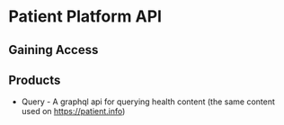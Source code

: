 # Patient Platform API

## Gaining Access

## Products
* Query - A graphql api for querying health content (the same content used on https://patient.info)